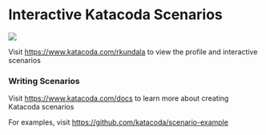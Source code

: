 # Interactive Katacoda Scenarios

[![](http://shields.katacoda.com/katacoda/rkundala/count.svg)](https://www.katacoda.com/rkundala "Get your profile on Katacoda.com")

Visit https://www.katacoda.com/rkundala to view the profile and interactive scenarios

### Writing Scenarios
Visit https://www.katacoda.com/docs to learn more about creating Katacoda scenarios

For examples, visit https://github.com/katacoda/scenario-example
